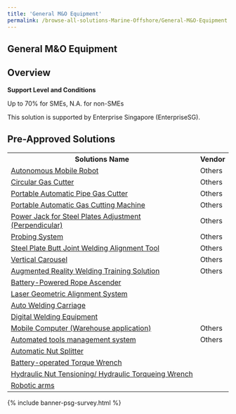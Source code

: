 ```yaml
---
title: 'General M&O Equipment'
permalink: /browse-all-solutions-Marine-Offshore/General-M&O-Equipment
---
```


## General M&O Equipment
## Overview

**Support Level and Conditions**

Up to 70% for SMEs, N.A. for non-SMEs

This solution is supported by Enterprise Singapore (EnterpriseSG).

## Pre-Approved Solutions

<table>
<tr>
<th><b>Solutions Name</b></th>
<th><b>Vendor</b></th>
</tr>
<tr>
<td><a href='/productivity-solutions-grant/solutionrepo/solution26' target='_blank'>Autonomous Mobile Robot</a><br></td>
<td>Others</td>
</tr>
<tr>
<td><a href='/productivity-solutions-grant/solutionrepo/solution38' target='_blank'>Circular Gas Cutter</a><br></td>
<td>Others</td>
</tr>
<tr>
<td><a href='/productivity-solutions-grant/solutionrepo/solution71' target='_blank'>Portable Automatic Pipe Gas Cutter</a><br></td>
<td>Others</td>
</tr>
<tr>
<td><a href='/productivity-solutions-grant/solutionrepo/solution89' target='_blank'>Portable Automatic Gas Cutting Machine</a><br></td>
<td>Others</td>
</tr>
<tr>
<td><a href='/productivity-solutions-grant/solutionrepo/solution90' target='_blank'>Power Jack for Steel Plates Adjustment (Perpendicular)</a><br></td>
<td>Others</td>
</tr>
<tr>
<td><a href='/productivity-solutions-grant/solutionrepo/solution92' target='_blank'>Probing System</a><br></td>
<td>Others</td>
</tr>
<tr>
<td><a href='/productivity-solutions-grant/solutionrepo/solution128' target='_blank'>Steel Plate Butt Joint Welding Alignment Tool</a><br></td>
<td>Others</td>
</tr>
<tr>
<td><a href='/productivity-solutions-grant/solutionrepo/solution159' target='_blank'>Vertical Carousel</a><br></td>
<td>Others</td>
</tr>
<tr>
<td><a href='/productivity-solutions-grant/solutionrepo/solution264' target='_blank'>Augmented Reality Welding Training Solution</a><br></td>
<td>Others</td>
</tr>
<tr>
<td><a href='/productivity-solutions-grant/solutionrepo/solution1144' target='_blank'>Battery-Powered Rope Ascender</a><br></td>
<td></td>
</tr>
<tr>
<td><a href='/productivity-solutions-grant/solutionrepo/solution1145' target='_blank'>Laser Geometric Alignment System</a><br></td>
<td></td>
</tr>
<tr>
<td><a href='/productivity-solutions-grant/solutionrepo/solution1146' target='_blank'>Auto Welding Carriage</a><br></td>
<td></td>
</tr>
<tr>
<td><a href='/productivity-solutions-grant/solutionrepo/solution1287' target='_blank'>Digital Welding Equipment </a><br></td>
<td></td>
</tr>
<tr>
<td><a href='/productivity-solutions-grant/solutionrepo/solution2039' target='_blank'>Mobile Computer (Warehouse application)</a><br></td>
<td>Others</td>
</tr>
<tr>
<td><a href='/productivity-solutions-grant/solutionrepo/solution2040' target='_blank'>Automated tools management system</a><br></td>
<td>Others</td>
</tr>
<tr>
<td><a href='/productivity-solutions-grant/solutionrepo/solution2041' target='_blank'>Automatic Nut Splitter</a><br></td>
<td></td>
</tr>
<tr>
<td><a href='/productivity-solutions-grant/solutionrepo/solution2078' target='_blank'>Battery-operated Torque Wrench</a><br></td>
<td></td>
</tr>
<tr>
<td><a href='/productivity-solutions-grant/solutionrepo/solution2864' target='_blank'>Hydraulic Nut Tensioning/ Hydraulic Torqueing Wrench</a><br></td>
<td></td>
</tr>
<tr>
<td><a href='/productivity-solutions-grant/solutionrepo/solution2865' target='_blank'>Robotic arms</a><br></td>
<td></td>
</tr>
</table>

{% include banner-psg-survey.html %}
